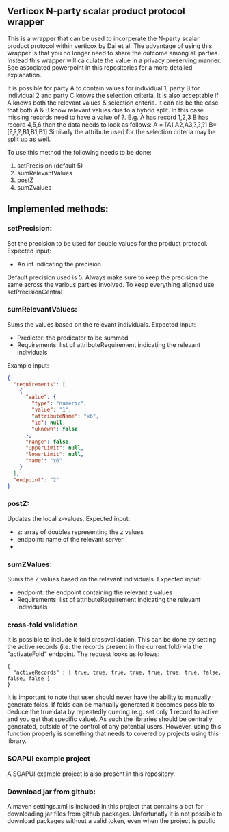## Verticox N-party scalar product protocol wrapper

This is a wrapper that can be used to incorperate the N-party scalar product protocol within verticox by Dai et al. The
advantage of using this wrapper is that you no longer need to share the outcome among all parties. Instead this wrapper
will calculate the value in a privacy preserving manner. See associated powerpoint in this repositories for a more
detailed explanation.

It is possible for party A to contain values for individual 1, party B for individual 2 and party C knows the selection
criteria. It is also acceptable if A knows both the relevant values & selection criteria. It can als be the case that
both A & B know relevant values due to a hybrid split. In this case missing records need to have a value of ?. E.g. A
has record 1,2,3 B has record 4,5,6 then the data needs to look as follows: A = [A1,A2,A3,?,?,?] B= [?,?,?,B1,B1,B1]
Similarly the attribute used for the selection criteria may be split up as well.

To use this method the following needs to be done:

1) setPrecision (default 5)
2) sumRelevantValues
3) postZ
4) sumZvalues

## Implemented methods:

### setPrecision:

Set the precision to be used for double values for the product protocol. Expected input:

- An int indicating the precision

Default precision used is 5. Always make sure to keep the precision the same across the various parties involved. To
keep everything aligned use setPrecisionCentral

### sumRelevantValues:

Sums the values based on the relevant individuals. Expected input:

- Predictor: the predicator to be summed
- Requirements: list of attributeRequirement indicating the relevant individuals

Example input:

```json
{
  "requirements": [
    {
      "value": {
        "type": "numeric",
        "value": "1",
        "attributeName": "x6",
        "id": null,
        "uknown": false
      },
      "range": false,
      "upperLimit": null,
      "lowerLimit": null,
      "name": "x6"
    }
  ],
  "endpoint": "2"
}
```

### postZ:

Updates the local z-values. Expected input:

- z: array of doubles representing the z values
- endpoint: name of the relevant server
-

### sumZValues:

Sums the Z values based on the relevant individuals. Expected input:

- endpoint: the endpoint containing the relevant z values
- Requirements: list of attributeRequirement indicating the relevant individuals

### cross-fold validation

It is possible to include k-fold crossvalidation. This can be done by setting the active records (i.e. the records
present in the current fold) via the "activateFold" endpoint. The request looks as follows:

```
{
  "activeRecords" : [ true, true, true, true, true, true, true, false, false, false ]
}
```

It is important to note that user should never have the ability to manually generate folds. If folds can be manually
generated it becomes possible to deduce the true data by repeatedly quering (e.g. set only 1 record to active and you
get that specific value). As such the libraries should be centrally generated, outside of the control of any potential
users. However, using this function properly is something that needs to covered by projects using this library.

### SOAPUI example project

A SOAPUI example project is also present in this repository.

### Download jar from github:

A maven settings.xml is included in this project that contains a bot for downloading jar files from github packages.
Unfortunatly it is not possible to download packages without a valid token, even when the project is public